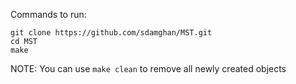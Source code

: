 Commands to run:
```
git clone https://github.com/sdamghan/MST.git
cd MST
make
```

NOTE:
You can use `make clean` to remove all newly created objects
